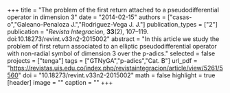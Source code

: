 +++
title = "The problem of the first return attached to a pseudodifferential operator in dimension 3"
date = "2014-02-15"
authors = ["casas-o","Galeano-Penaloza J.","Rodriguez-Vega J. J."]
publication_types = ["2"]
publication = "*Revista Integracion*, **33**(2), 107–119. doi:10.18273/revint.v33n2-2015002"
abstract = "In this article we study the problem of first return associated to an elliptic pseudodifferential operator with non-radial symbol of dimension 3 over the p-adics."
selected = false
projects = ["tenga"]
tags = ["GTNyGA","p-adics","Cat. B"]
url_pdf = "https://revistas.uis.edu.co/index.php/revistaintegracion/article/view/5261/5560"
doi = "10.18273/revint.v33n2-2015002"
math = false
highlight = true
[header]
image = ""
caption = ""
+++
